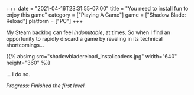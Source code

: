 +++
date = "2021-04-16T23:31:55-07:00"
title = "You need to install fun to enjoy this game"
category = ["Playing A Game"]
game = ["Shadow Blade: Reload"]
platform = ["PC"]
+++

My Steam backlog can feel <i>indomitable</i>, at times.  So when I find an opportunity to rapidly discard a game by reveling in its technical shortcomings...

{{% absimg src="shadowbladereload_installcodecs.jpg" width="640" height="360" %}}

... I do so.

<i>Progress: Finished the first level.</i>
